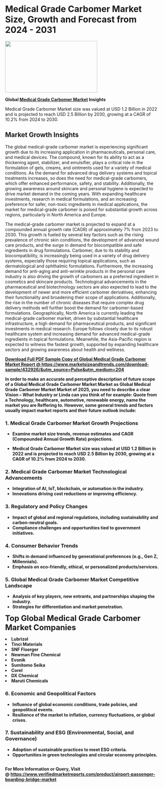 <H1>Medical Grade Carbomer Market Size, Growth and Forecast from 2024 - 2031</H1><img class="aligncenter size-medium wp-image-584254" src="https://thirdeyenews.in/wp-content/uploads/2024/09/Global-Market-Research-300x168.jpeg" alt="" width="300" height="168" /><p><strong>Global&nbsp;<a href="https://www.marketsizeandtrends.com/download-sample/432926/&amp;utm_source=Pulse&amp;utm_medium=204">Medical Grade Carbomer Market</a> Insights</strong></p><p>Medical Grade Carbomer Market size was valued at USD 1.2 Billion in 2022 and is projected to reach USD 2.5 Billion by 2030, growing at a CAGR of 10.2% from 2024 to 2030.</p><p><h2>Market Growth Insights</h2> <p>The global medical-grade carbomer market is experiencing significant growth due to its increasing application in pharmaceuticals, personal care, and medical devices. The compound, known for its ability to act as a thickening agent, stabilizer, and emulsifier, plays a critical role in the formulation of gels, creams, and ointments used for a variety of medical conditions. As the demand for advanced drug delivery systems and topical treatments increases, so does the need for medical-grade carbomers, which offer enhanced performance, safety, and stability. Additionally, the growing awareness around skincare and personal hygiene is expected to drive market demand in the coming years. With expanding healthcare investments, research in medical formulations, and an increasing preference for safer, non-toxic ingredients in medical applications, the market for medical-grade carbomer is poised for substantial growth across regions, particularly in North America and Europe.</p> <p><strong><a href="#"></a></strong></p> <p>The medical-grade carbomer market is projected to expand at a compounded annual growth rate (CAGR) of approximately 7% from 2023 to 2030. This growth is fueled by several key factors such as the rising prevalence of chronic skin conditions, the development of advanced wound care products, and the surge in demand for biocompatible and safe ingredients in drug formulations. Carbomer, due to its stability and biocompatibility, is increasingly being used in a variety of drug delivery systems, especially those requiring topical applications, such as dermatological and ophthalmic formulations. Furthermore, the increasing demand for anti-aging and anti-wrinkle products in the personal care industry is also driving the growth of carbomers as a preferred ingredient in cosmetics and skincare products. Technological advancements in the pharmaceutical and biotechnology sectors are also expected to lead to the development of newer and more efficient carbomer derivatives, enhancing their functionality and broadening their scope of applications. Additionally, the rise in the number of chronic diseases that require complex drug delivery methods will further boost the demand for carbomer-based formulations. Geographically, North America is currently leading the medical-grade carbomer market, driven by substantial healthcare infrastructure, a high demand for pharmaceutical products, and significant investments in medical research. Europe follows closely due to its robust healthcare system and increasing demand for advanced medical-grade ingredients in topical formulations. Meanwhile, the Asia-Pacific region is expected to witness the fastest growth, supported by expanding healthcare sectors and growing awareness about health and wellness. <p><strong><a href="#"></p><p><span class=""><strong>Download Full PDF Sample Copy of Global Medical Grade Carbomer Market Report</strong> @ <a href="https://www.marketsizeandtrends.com/download-sample/432926/&amp;utm_source=Pulse&amp;utm_medium=204" target="_blank">https://www.marketsizeandtrends.com/download-sample/432926/&amp;utm_source=Pulse&amp;utm_medium=204</a></span></p><p>In order to make an accurate and perceptive description of future scope of a Global&nbsp;Medical Grade Carbomer Market Market as Global&nbsp;Medical Grade Carbomer Market Market of 2025, you need to describe a clear Vision &ndash; What Industry or Linda can you think of for example: Quote from a Technology, healthcare, automotive, renewable energy, name the market you are Reffering to. However, some general trends and factors usually impact market reports and their future outlook include:</p><h3>1.&nbsp;<strong>Medical Grade Carbomer Market Growth Projections</strong></h3><ul><li>Examine market size trends, revenue estimates and CAGR (Compounded Annual Growth Rate) projections.</li><li><p>Medical Grade Carbomer Market size was valued at USD 1.2 Billion in 2022 and is projected to reach USD 2.5 Billion by 2030, growing at a CAGR of 10.2% from 2024 to 2030.</p></li></ul><h3>2.&nbsp;<strong>Medical Grade Carbomer Market Technological Advancements</strong></h3><ul><li>Integration of AI, IoT, blockchain, or automation in the industry.</li><li>Innovations driving cost reductions or improving efficiency.</li></ul><h3>3.&nbsp;<strong>Regulatory and Policy Changes</strong></h3><ul><li>Impact of global and regional regulations, including sustainability and carbon-neutral goals.</li><li>Compliance challenges and opportunities tied to government initiatives.</li></ul><h3>4.&nbsp;<strong>Consumer Behavior Trends</strong></h3><ul><li>Shifts in demand influenced by generational preferences (e.g., Gen Z, Millennials).</li><li>Emphasis on eco-friendly, ethical, or personalized products/services.</li></ul><h3>5.&nbsp;<strong>Global Medical Grade Carbomer Market Competitive Landscape</strong></h3><ul><li>Analysis of key players, new entrants, and partnerships shaping the industry.</li><li>Strategies for differentiation and market penetration.</li></ul><p data-pm-slice="1 1 []"><span style="color: inherit; font-family: inherit; font-size: 25px;">Top Global Medical Grade Carbomer Market Companies</span></p><div class="" data-test-id=""><p><li>Lubrizol</li><li> Tinci Materials</li><li> SNF Floerger</li><li> Newman Fine Chemical</li><li> Evonik</li><li> Sumitomo Seika</li><li> Corel</li><li> DX Chemical</li><li> Maruti Chemicals</li></p></div><h3>6.&nbsp;<strong>Economic and Geopolitical Factors</strong></h3><ul><li>Influence of global economic conditions, trade policies, and geopolitical events.</li><li>Resilience of the market to inflation, currency fluctuations, or global crises.</li></ul><h3>7.&nbsp;<strong>Sustainability and ESG (Environmental, Social, and Governance)</strong></h3><ul><li>Adoption of sustainable practices to meet ESG criteria.</li><li>Opportunities in green technologies and circular economy principles.</li></ul><h2><strong style="font-size: 14px;">For More Information or Query, Visit @&nbsp;</strong><a style="background-color: #ffffff; font-size: 14px;" href="https://www.marketsizeandtrends.com/report/medical-grade-carbomer-market/" target="_blank">https://www.verifiedmarketreports.com/product/airport-passenger-boarding-bridge-market</a></h2>

